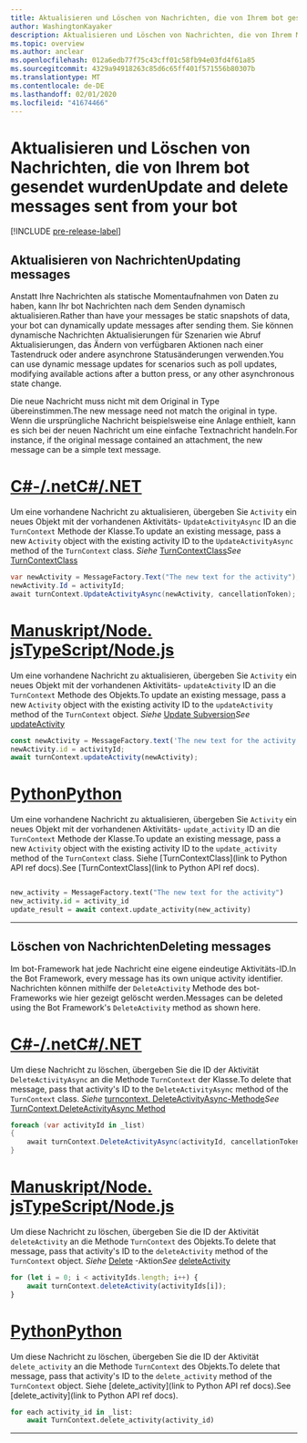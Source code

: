 ```yaml
---
title: Aktualisieren und Löschen von Nachrichten, die von Ihrem bot gesendet wurden
author: WashingtonKayaker
description: Aktualisieren und Löschen von Nachrichten, die von Ihrem Microsoft Teams-bot gesendet wurden
ms.topic: overview
ms.author: anclear
ms.openlocfilehash: 012a6edb77f75c43cff01c58fb94e03fd4f61a85
ms.sourcegitcommit: 4329a94918263c85d6c65ff401f571556b80307b
ms.translationtype: MT
ms.contentlocale: de-DE
ms.lasthandoff: 02/01/2020
ms.locfileid: "41674466"
---
```

# <a name="update-and-delete-messages-sent-from-your-bot"></a><span data-ttu-id="99ac9-103">Aktualisieren und Löschen von Nachrichten, die von Ihrem bot gesendet wurden</span><span class="sxs-lookup"><span data-stu-id="99ac9-103">Update and delete messages sent from your bot</span></span>

[!INCLUDE [pre-release-label](~/includes/v4-to-v3-pointer-bots.md)]

## <a name="updating-messages"></a><span data-ttu-id="99ac9-104">Aktualisieren von Nachrichten</span><span class="sxs-lookup"><span data-stu-id="99ac9-104">Updating messages</span></span>

<span data-ttu-id="99ac9-105">Anstatt Ihre Nachrichten als statische Momentaufnahmen von Daten zu haben, kann Ihr bot Nachrichten nach dem Senden dynamisch aktualisieren.</span><span class="sxs-lookup"><span data-stu-id="99ac9-105">Rather than have your messages be static snapshots of data, your bot can dynamically update messages after sending them.</span></span> <span data-ttu-id="99ac9-106">Sie können dynamische Nachrichten Aktualisierungen für Szenarien wie Abruf Aktualisierungen, das Ändern von verfügbaren Aktionen nach einer Tastendruck oder andere asynchrone Statusänderungen verwenden.</span><span class="sxs-lookup"><span data-stu-id="99ac9-106">You can use dynamic message updates for scenarios such as poll updates, modifying available actions after a button press, or any other asynchronous state change.</span></span>

<span data-ttu-id="99ac9-107">Die neue Nachricht muss nicht mit dem Original in Type übereinstimmen.</span><span class="sxs-lookup"><span data-stu-id="99ac9-107">The new message need not match the original in type.</span></span> <span data-ttu-id="99ac9-108">Wenn die ursprüngliche Nachricht beispielsweise eine Anlage enthielt, kann es sich bei der neuen Nachricht um eine einfache Textnachricht handeln.</span><span class="sxs-lookup"><span data-stu-id="99ac9-108">For instance, if the original message contained an attachment, the new message can be a simple text message.</span></span>

# <a name="cnettabdotnet"></a>[<span data-ttu-id="99ac9-109">C#-/.net</span><span class="sxs-lookup"><span data-stu-id="99ac9-109">C#/.NET</span></span>](#tab/dotnet)

<span data-ttu-id="99ac9-110">Um eine vorhandene Nachricht zu aktualisieren, übergeben Sie `Activity` ein neues Objekt mit der vorhandenen Aktivitäts- `UpdateActivityAsync` ID an die `TurnContext` Methode der Klasse.</span><span class="sxs-lookup"><span data-stu-id="99ac9-110">To update an existing message, pass a new `Activity` object with the existing activity ID to the `UpdateActivityAsync` method of the `TurnContext` class.</span></span> <span data-ttu-id="99ac9-111">*Siehe* [TurnContextClass](/dotnet/api/microsoft.bot.builder.turncontext?view=botbuilder-dotnet-stable)</span><span class="sxs-lookup"><span data-stu-id="99ac9-111">*See* [TurnContextClass](/dotnet/api/microsoft.bot.builder.turncontext?view=botbuilder-dotnet-stable)</span></span>

```csharp
var newActivity = MessageFactory.Text("The new text for the activity");
newActivity.Id = activityId;
await turnContext.UpdateActivityAsync(newActivity, cancellationToken);
```

# <a name="typescriptnodejstabtypescript"></a>[<span data-ttu-id="99ac9-112">Manuskript/Node. js</span><span class="sxs-lookup"><span data-stu-id="99ac9-112">TypeScript/Node.js</span></span>](#tab/typescript)

<span data-ttu-id="99ac9-113">Um eine vorhandene Nachricht zu aktualisieren, übergeben Sie `Activity` ein neues Objekt mit der vorhandenen Aktivitäts- `updateActivity` ID an die `TurnContext` Methode des Objekts.</span><span class="sxs-lookup"><span data-stu-id="99ac9-113">To update an existing message, pass a new `Activity` object with the existing activity ID to the `updateActivity` method of the `TurnContext` object.</span></span> <span data-ttu-id="99ac9-114">*Siehe* [Update Subversion](/javascript/api/botbuilder-core/turncontext?view=botbuilder-ts-latest#updateactivity-partial-activity--)</span><span class="sxs-lookup"><span data-stu-id="99ac9-114">*See* [updateActivity](/javascript/api/botbuilder-core/turncontext?view=botbuilder-ts-latest#updateactivity-partial-activity--)</span></span>

```typescript
const newActivity = MessageFactory.text('The new text for the activity');
newActivity.id = activityId;
await turnContext.updateActivity(newActivity);
```

# <a name="pythontabpython"></a>[<span data-ttu-id="99ac9-115">Python</span><span class="sxs-lookup"><span data-stu-id="99ac9-115">Python</span></span>](#tab/python)

<span data-ttu-id="99ac9-116">Um eine vorhandene Nachricht zu aktualisieren, übergeben Sie `Activity` ein neues Objekt mit der vorhandenen Aktivitäts- `update_activity` ID an die `TurnContext` Methode der Klasse.</span><span class="sxs-lookup"><span data-stu-id="99ac9-116">To update an existing message, pass a new `Activity` object with the existing activity ID to the `update_activity` method of the `TurnContext` class.</span></span> <span data-ttu-id="99ac9-117">Siehe [TurnContextClass](link to Python API ref docs).</span><span class="sxs-lookup"><span data-stu-id="99ac9-117">See [TurnContextClass](link to Python API ref docs).</span></span>

```python

new_activity = MessageFactory.text("The new text for the activity")
new_activity.id = activity_id
update_result = await context.update_activity(new_activity)

```

---

## <a name="deleting-messages"></a><span data-ttu-id="99ac9-118">Löschen von Nachrichten</span><span class="sxs-lookup"><span data-stu-id="99ac9-118">Deleting messages</span></span>

<span data-ttu-id="99ac9-119">Im bot-Framework hat jede Nachricht eine eigene eindeutige Aktivitäts-ID.</span><span class="sxs-lookup"><span data-stu-id="99ac9-119">In the Bot Framework, every message has its own unique activity identifier.</span></span>
<span data-ttu-id="99ac9-120">Nachrichten können mithilfe der `DeleteActivity` Methode des bot-Frameworks wie hier gezeigt gelöscht werden.</span><span class="sxs-lookup"><span data-stu-id="99ac9-120">Messages can be deleted using the Bot Framework's `DeleteActivity` method as shown here.</span></span>

# <a name="cnettabdotnet"></a>[<span data-ttu-id="99ac9-121">C#-/.net</span><span class="sxs-lookup"><span data-stu-id="99ac9-121">C#/.NET</span></span>](#tab/dotnet)

<span data-ttu-id="99ac9-122">Um diese Nachricht zu löschen, übergeben Sie die ID der Aktivität `DeleteActivityAsync` an die Methode `TurnContext` der Klasse.</span><span class="sxs-lookup"><span data-stu-id="99ac9-122">To delete that message, pass that activity's ID to the `DeleteActivityAsync` method of the `TurnContext` class.</span></span> <span data-ttu-id="99ac9-123">*Siehe* [turncontext. DeleteActivityAsync-Methode](/dotnet/api/microsoft.bot.builder.turncontext.deleteactivityasync?view=botbuilder-dotnet-stable)</span><span class="sxs-lookup"><span data-stu-id="99ac9-123">*See* [TurnContext.DeleteActivityAsync Method](/dotnet/api/microsoft.bot.builder.turncontext.deleteactivityasync?view=botbuilder-dotnet-stable)</span></span>

```csharp
foreach (var activityId in _list)
{
    await turnContext.DeleteActivityAsync(activityId, cancellationToken);
}
```

# <a name="typescriptnodejstabtypescript"></a>[<span data-ttu-id="99ac9-124">Manuskript/Node. js</span><span class="sxs-lookup"><span data-stu-id="99ac9-124">TypeScript/Node.js</span></span>](#tab/typescript)

<span data-ttu-id="99ac9-125">Um diese Nachricht zu löschen, übergeben Sie die ID der Aktivität `deleteActivity` an die Methode `TurnContext` des Objekts.</span><span class="sxs-lookup"><span data-stu-id="99ac9-125">To delete that message, pass that activity's ID to the `deleteActivity` method of the `TurnContext` object.</span></span> <span data-ttu-id="99ac9-126">*Siehe* [Delete](/javascript/api/botbuilder-core/turncontext?view=botbuilder-ts-latest#deleteactivity-string---partial-conversationreference--) -Aktion</span><span class="sxs-lookup"><span data-stu-id="99ac9-126">*See* [deleteActivity](/javascript/api/botbuilder-core/turncontext?view=botbuilder-ts-latest#deleteactivity-string---partial-conversationreference--)</span></span>

```typescript
for (let i = 0; i < activityIds.length; i++) {
    await turnContext.deleteActivity(activityIds[i]);
}
```

# <a name="pythontabpython"></a>[<span data-ttu-id="99ac9-127">Python</span><span class="sxs-lookup"><span data-stu-id="99ac9-127">Python</span></span>](#tab/python)

<span data-ttu-id="99ac9-128">Um diese Nachricht zu löschen, übergeben Sie die ID der Aktivität `delete_activity` an die Methode `TurnContext` des Objekts.</span><span class="sxs-lookup"><span data-stu-id="99ac9-128">To delete that message, pass that activity's ID to the `delete_activity` method of the `TurnContext` object.</span></span> <span data-ttu-id="99ac9-129">Siehe [delete_activity](link to Python API ref docs).</span><span class="sxs-lookup"><span data-stu-id="99ac9-129">See [delete_activity](link to Python API ref docs).</span></span>

```python
for each activity_id in _list:
    await TurnContext.delete_activity(activity_id)
```

---

